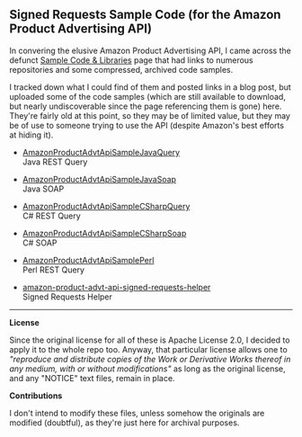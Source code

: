 ## Signed Requests Sample Code (for the Amazon Product Advertising API)

In convering the elusive Amazon Product Advertising API, I came across the defunct [Sample Code & Libraries](https://web.archive.org/web/20150924044348/https://aws.amazon.com/code/Product-Advertising-API) page that had links to numerous repositories and some compressed, archived code samples.

I tracked down what I could find of them and posted links in a blog post, but uploaded some of the code samples (which are still available to download, but nearly undiscoverable since the page referencing them is gone) here. They're fairly old at this point, so they may be of limited value, but they may be of use to someone trying to use the API (despite Amazon's best efforts at hiding it).

* [AmazonProductAdvtApiSampleJavaQuery](https://github.com/grantwinney/Signed-Requests-Sample-Code-for-the-Amazon-Product-Advertising-API/tree/master/AmazonProductAdvtApiSampleJavaQuery)<br>Java REST Query

* [AmazonProductAdvtApiSampleJavaSoap](https://github.com/grantwinney/Signed-Requests-Sample-Code-for-the-Amazon-Product-Advertising-API/tree/master/AmazonProductAdvtApiSampleJavaSoap)<br>Java SOAP

* [AmazonProductAdvtApiSampleCSharpQuery](https://github.com/grantwinney/Signed-Requests-Sample-Code-for-the-Amazon-Product-Advertising-API/tree/master/AmazonProductAdvtApiSampleCSharpQuery)<br>C# REST Query

* [AmazonProductAdvtApiSampleCSharpSoap](https://github.com/grantwinney/Signed-Requests-Sample-Code-for-the-Amazon-Product-Advertising-API/tree/master/AmazonProductAdvtApiSampleCSharpSoap)<br>C# SOAP

* [AmazonProductAdvtApiSamplePerl](https://github.com/grantwinney/Signed-Requests-Sample-Code-for-the-Amazon-Product-Advertising-API/tree/master/AmazonProductAdvtApiSamplePerl)<br>Perl REST Query

* [amazon-product-advt-api-signed-requests-helper](https://github.com/grantwinney/Signed-Requests-Sample-Code-for-the-Amazon-Product-Advertising-API/tree/master/amazon-product-advt-api-signed-requests-helper)<br>Signed Requests Helper

---

**License**

Since the original license for all of these is Apache License 2.0, I decided to apply it to the whole repo too. Anyway, that particular license allows one to _"reproduce and distribute copies of the Work or Derivative Works thereof in any medium, with or without modifications"_ as long as the original license, and any "NOTICE" text files, remain in place.

**Contributions**

I don't intend to modify these files, unless somehow the originals are modified (doubtful), as they're just here for archival purposes.
